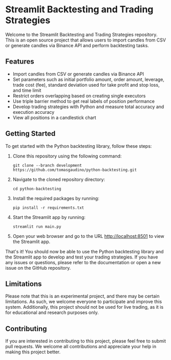 <body>
  <h1>Streamlit Backtesting and Trading Strategies</h1>
  <p>Welcome to the Streamlit Backtesting and Trading Strategies repository. This is an open source project that allows users to import candles from CSV or generate candles via Binance API and perform backtesting tasks.</p>
  <h2>Features</h2>
  <ul>
    <li>Import candles from CSV or generate candles via Binance API</li>
    <li>Set parameters such as initial portfolio amount, order amount, leverage, trade cost (fee), standard deviation used for take profit and stop loss, and time limit</li>
    <li>Restrict orders overlapping based on creating single executors</li>
    <li>Use triple barrier method to get real labels of position performance</li>
    <li>Develop trading strategies with Python and measure total accuracy and execution accuracy</li>
    <li>View all positions in a candlestick chart</li>
  </ul>
  <h2>Getting Started</h2>
  <p>To get started with the Python backtesting library, follow these steps:</p>
    <ol>
      <li>Clone this repository using the following command:</li>
      <pre><code>git clone --branch development https://github.com/tomasgaudino/python-backtesting.git</code></pre>
      <li>Navigate to the cloned repository directory:</li>
      <pre><code>cd python-backtesting</code></pre>
      <li>Install the required packages by running:</li>
      <pre><code>pip install -r requirements.txt</code></pre>
      <li>Start the Streamlit app by running:</li>
      <pre><code>streamlit run main.py</code></pre>
      <li>Open your web browser and go to the URL <a href="http://localhost:8501">http://localhost:8501</a> to view the Streamlit app.</li>
    </ol>
    <p>That's it! You should now be able to use the Python backtesting library and the Streamlit app to develop and test your trading strategies. If you have any issues or questions, please refer to the documentation or open a new issue on the GitHub repository.</p>

  <h2>Limitations</h2>
  <p>Please note that this is an experimental project, and there may be certain limitations. As such, we welcome everyone to participate and improve this system. Additionally, this project should not be used for live trading, as it is for educational and research purposes only.</p>
  <h2>Contributing</h2>
  <p>If you are interested in contributing to this project, please feel free to submit pull requests. We welcome all contributions and appreciate your help in making this project better.</p>
</body>
